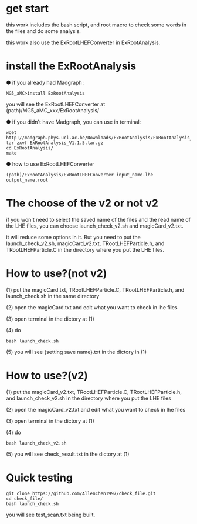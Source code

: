 # get start
this work includes the bash script, and root macro to check some words in the files and do some analysis.

this work also use the ExRootLHEFConverter in ExRootAnalysis.
# install the ExRootAnalysis
● if you already had Madgraph :

	MG5_aMC>install ExRootAnalysis 

you will see the ExRootLHEFConverter at (path)/MG5_aMC_xxx/ExRootAnalysis/

● if you didn't have Madgraph, you can use in terminal:

	wget http://madgraph.phys.ucl.ac.be/Downloads/ExRootAnalysis/ExRootAnalysis_V1.1.5.tar.gz
	tar zxvf ExRootAnalysis_V1.1.5.tar.gz
	cd ExRootAnalysis/
	make

● how to use ExRootLHEFConverter

	(path)/ExRootAnalysis/ExRootLHEFConverter input_name.lhe output_name.root
	

# The choose of the v2 or not v2
if you won't need to select the saved name of the files and the read name of the LHE files, you can choose launch_check_v2.sh and magicCard_v2.txt.

it will reduce some options in it. But you need to put the launch_check_v2.sh, magicCard_v2.txt, TRootLHEFParticle.h, and TRootLHEFParticle.C in the directory where you put the LHE files.

# How to use?(not v2)
(1) put the magicCard.txt, TRootLHEFParticle.C, TRootLHEFParticle.h, and launch_check.sh in the same directory

(2) open the magicCard.txt and edit what you want to check in lhe files

(3) open terminal in the dictory at (1)

(4) do 

	bash launch_check.sh

(5) you will see {setting save name}.txt in the dictory in (1) 

# How to use?(v2)
(1) put the magicCard_v2.txt, TRootLHEFParticle.C, TRootLHEFParticle.h, and launch_check_v2.sh in the directory where you put the LHE files

(2) open the magicCard_v2.txt and edit what you want to check in lhe files

(3) open terminal in the dictory at (1)

(4) do 

	bash launch_check_v2.sh

(5) you will see check_result.txt in the dictory at (1) 

# Quick testing

	git clone https://github.com/AllenChen1997/check_file.git
	cd check_file/
	bash launch_check.sh

you will see test_scan.txt being built.
